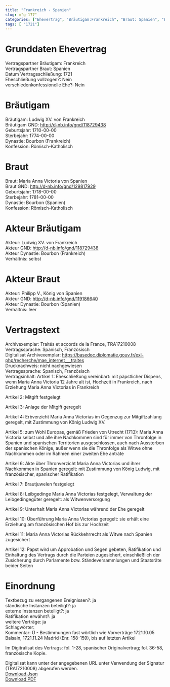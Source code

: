 ```yaml
---
title: "Frankreich - Spanien"
slug: ="g-177"
categories: ["Ehevertrag", "Bräutigam:Frankreich", "Braut: Spanien", "Eheschließung vollzogen?:Nein", "verschiedenkonfessionelle Ehe?:Nein", "Dynastie Bräutigam:Bourbon (Frankreich)", "Akteur Bräutigam:Ludwig XV. von Frankreich", "Akteur Braut:Philipp V., König von Spanien", "Textbezug?:ja", "Ständisch?:ja", "Ratifikation?:ja", "Sonstiges?:ja", "Bräutigam:Frankreich", "Braut: Spanien"]
tags: [ "1721"]
---
```

<!--more-->

# Grunddaten Ehevertrag

Vertragspartner Bräutigam: Frankreich<br>
Vertragspartner Braut: Spanien<br>
Datum Vertragsschließung: 1721<br>
Eheschließung vollzogen?: Nein<br>
verschiedenkonfessionelle Ehe?: Nein<br>
# Bräutigam

Bräutigam: Ludwig XV. von Frankreich<br>
Bräutigam GND: http://d-nb.info/gnd/118729438<br>
Geburtsjahr: 1710-00-00<br>
Sterbejahr: 1774-00-00<br>
Dynastie: Bourbon (Frankreich)<br>
Konfession: Römisch-Katholisch<br>
# Braut

Braut: Maria Anna Victoria von Spanien<br>
Braut GND: http://d-nb.info/gnd/129817929<br>
Geburtsjahr: 1718-00-00<br>
Sterbejahr: 1781-00-00<br>
Dynastie: Bourbon (Spanien)<br>
Konfession: Römisch-Katholisch<br>
# Akteur Bräutigam

Akteur: Ludwig XV. von Frankreich<br>
Akteur GND: http://d-nb.info/gnd/118729438<br>
Akteur Dynastie: Bourbon (Frankreich)<br>
Verhältnis: selbst<br>
# Akteur Braut

Akteur: Philipp V., König von Spanien<br>
Akteur GND: http://d-nb.info/gnd/119186640<br>
Akteur Dynastie: Bourbon (Spanien)<br>
Verhältnis: leer<br>
# Vertragstext

Archivexemplar: Traités et accords de la France, TRA17210008<br>
Vertragssprache: Spanisch, Französisch<br>
Digitalisat Archivexemplar: https://basedoc.diplomatie.gouv.fr/exl-php/recherche/mae_internet___traites<br>
Drucknachweis: nicht nachgewiesen<br>
Vertragssprache: Spanisch, Französisch<br>
Vertragsinhalt: Artikel 1: Eheschließung vereinbart: mit päpstlicher Dispens, wenn Maria Anna Victoria 12 Jahre alt ist, Hochzeit in Frankreich, nach Erziehung Maria Anna Victorias in Frankreich

Artikel 2: Mitgift festgelegt

Artikel 3: Anlage der Mitgift geregelt

Artikel 4: Erbverzicht Maria Anna Victorias im Gegenzug zur Mitgiftzahlung geregelt, mit Zustimmung von König Ludwig XV.

Artikel 5: zum Wohl Europas, gemäß Frieden von Utrecht (1713): Maria Anna Victoria selbst und alle ihre Nachkommen sind für immer von Thronfolge in Spanien und spanischen Territorien ausgeschlossen, auch nach Aussterben der spanischen Könige, außer wenn sie die Thronfolge als Witwe ohne Nachkommen oder im Rahmen einer zweiten Ehe anträte

Artikel 6: Akte über Thronverzicht Maria Anna Victorias und ihrer Nachkommen in Spanien geregelt: mit Zustimmung von König Ludwig, mit französischer, spanischer Ratifikation 

Artikel 7: Brautjuwelen festgelegt

Artikel 8: Leibgedinge Maria Anna Victorias festgelegt, Verwaltung der Leibgedingegüter geregelt: als Witwenversorgung

Artikel 9: Unterhalt Maria Anna Victorias während der Ehe geregelt

Artikel 10: Überführung Maria Anna Victorias geregelt: sie erhält eine Erziehung am französischen Hof bis zur Hochzeit

Artikel 11: Maria Anna Victorias Rückkehrrecht als Witwe nach Spanien zugesichert

Artikel 12: Papst wird um Approbation und Segen gebeten, Ratifikation und Einhaltung des Vertrags durch die Parteien zugesichert, einschließlich der Zusicherung durch Parlamente bzw. Ständeversammlungen und Staatsräte beider Seiten
<br>
# Einordnung

Textbezug zu vergangenen Ereignissen?: ja<br>
ständische Instanzen beteiligt?: ja<br>
externe Instanzen beteiligt?: ja<br>
Ratifikation erwähnt?: ja<br>
weitere Verträge: ja<br>
Schlagwörter: <br>
Kommentar: Ü - Bestimmungen fast wörtlich wie Vorverträge 1721.10.05 Balsain, 1721.11.24 Madrid (Enr. 158-159), bis auf letzten Artikel

Im Digitralisat des Vertrags: fol. 1-28, spanischer Originalvertrag; fol. 36-58, französische Kopie.

Digitalisat kann unter der angegebenen URL unter Verwendung der Signatur (TRA17210008) abgerufen werden.<br>
[Download Json](/vertraege/vertrag-177.json)<br>
[Download PDF](/vertraege/v205.pdf)